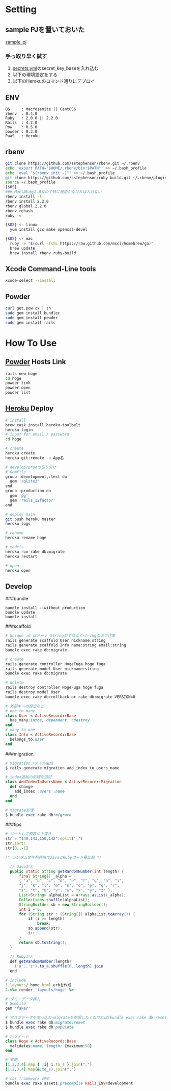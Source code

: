 # Setting

## sample PJを置いておいた
[sample_pj](https://github.com/pollseed/rails_sample_hoge_develop)

### 手っ取り早く試す
1. [secrets.yml](https://github.com/pollseed/rails_sample_hoge_develop/blob/develop/config/secrets.yml)のsecret_key_baseを入れ込む
2. 以下の環境設定をする
3. 以下のHerokuのコマンド通りにデプロイ  

## ENV

```
OS     : MacYosemite || CentOS6
rbenv  : 0.4.0
Ruby   : 2.0.0 || 2.2.0
Rails  : 4.2.0
Pow    : 0.5.0
powder : 0.3.0
PaaS   : Heroku
```

## rbenv

```.sh
git clone https://github.com/sstephenson/rbenv.git ~/.rbenv
echo 'export PATH="$HOME/.rbenv/bin:$PATH"' >> ~/.bash_profile
echo 'eval "$(rbenv init -)"' >> ~/.bash_profile
git clone https://github.com/sstephenson/ruby-build.git ~/.rbenv/plugins/ruby-build
source ~/.bash_profile
{$OS}
### MacはRuby2.0なので特に理由がなければ入れない
rbenv install -l
rbenv install 2.2.0
rbenv global 2.2.0
rbenv rehash
ruby -v

{$OS} <- linux
  yum install gcc make openssl-devel

{$OS} <- mac
  ruby -e "$(curl -fsSL https://raw.github.com/mxcl/homebrew/go)"
  brew update
  brew install rbenv ruby-build
```

## Xcode Command-Line tools

```.sh
xcode-select --install
```

## Powder

```.sh
curl get.pow.cx | sh
sudo gem install bundler
sudo gem install powder
sudo gem install rails
```

# How To Use

## [Powder](https://github.com/Rodreegez/powder) Hosts Link

```.sh
rails new hoge
cd hoge
powder link
powder open
powder list
```

## [Heroku](https://dashboard.heroku.com/apps) Deploy

```.sh
# install
brew cask install heroku-toolbelt
heroku login
# input for email / password
cd hoge

# create
heroku create
heroku git:remote -a App名

# develop/prodの切り分け
# Gemfile
group :development,:test do
  gem 'sqlite3'
end
group :production do
  gem 'pg'
  gem 'rails_12factor'
end

# deploy main
git push heroku master
heroku logs

# rename
heroku rename hoge

# models
heroku run rake db:migrate
heroku restart

# open
heroku open
```

## Develop

###bundle

```
bundle install --without production
bundle update
bundle install
```

###scaffold

```.sh
# Unique id はオート String型ではなくstringなので注意
rails generate scaffold User nickname:string
rails generate scaffold Info name:string email:string
bundle exec rake db:migrate

# create
rails generate controller HogeFuga hoge fuga
rails generate model User nickname:string
bundle exec rake db:migrate

# delete
rails destroy controller HogeFuga hoge fuga
rails destroy model User
bundle exec rake db:rollback or rake db:migrate VERSION=0
```

```.rb
# 外部キーの設定など
# one to many
class User < ActiveRecord::Base
  has_many:infos, dependent: :destroy
end
# many to one
class Info < ActiveRecord::Base
  belongs_to:user
end
```

###migration

```.rb
# migrationファイル生成
$ rails generate migration add_index_to_users_name

# index追加の処理を追記
class AddIndexToUsersName < ActiveRecord::Migration
  def change
    add_index :users :name
  end
end

# migrate処理
$ bundle exec rake db:migrate
```

###tips

```.rb
# ソートして変数に上書き
str = "140,143,150,142".split(",")
str.sort!
str[0..-1]
```

```.java
/* ランダム文字列拝借でJavaとRubyコード量比較 */

  // Javaだと
  public static String getRandomNumber(int length) {
      final String[] _alpha = 
      { "a", "b", "c", "d", "e", "f", "g", "h", "i", 
      "j", "k", "l", "m", "n", "o", "p", "q", "r", 
      "s", "t", "u", "v", "w", "x", "y", "z" };
      List<String> alphaList = Arrays.asList(_alpha);
      Collections.shuffle(alphaList);
      StringBuilder sb = new StringBuilder();
      int i = 0;
      for (String str : (String[]) alphaList.toArray()) {
          if (i >= length)
              break;
          sb.append(str);
          i++;
      }
      return sb.toString();
  }
  
  // Rubyだと
  def getRandomNumber(length)
    ('a'..'z').to_a.shuffle[0..length].join
  end
```

```.rb
# include
1.layouts/_home.html.erbを作成
2.<%= render 'layouts/hoge' %>
```

```.rb
# ダミーデータ挿入
# Gemfile
gem 'faker'

# マスクデータを突っ込む→migrateを参照したくなければ(bundle exec rake db:reset)
$ bundle exec rake db:migrate:reset
$ bundle exec rake db:populate
```

```.rb
# バリデート
class Hoge < ActiveRecord::Base
  validates:name, length: {maximum:50}
end
```

```.rb
# 省略
[1,2,3,4].map { |i| i.to_s }.join(",")
[1,2,3,4].map(&:to_s).join(",")
```

```.rb
# css framework 適用
bundle exec rake assets:precompile Rails_ENV=development
```
